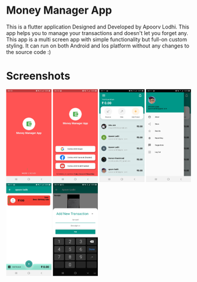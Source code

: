 
# Money Manager App

This is a flutter application Designed and Developed by Apoorv Lodhi.
This app helps you to manage your transactions and doesn't let you forget any.
This app is a multi screen app with simple functionality but full-on custom styling.
It can run on both Android and Ios platform without any changes to the source code :)
# Screenshots
  <img src="https://raw.githubusercontent.com/apoorvlodhi-io/money_manager_app/master/Screenshots/splash_screen.jpeg" height="250">
  <img src="https://raw.githubusercontent.com/apoorvlodhi-io/money_manager_app/master/Screenshots/login_page.jpeg" height="250">
  <img src="https://raw.githubusercontent.com/apoorvlodhi-io/money_manager_app/master/Screenshots/home_page.jpeg" height="250">
  <img src="https://raw.githubusercontent.com/apoorvlodhi-io/money_manager_app/master/Screenshots/Drawer.jpeg" height="250">
  <img src="https://raw.githubusercontent.com/apoorvlodhi-io/money_manager_app/master/Screenshots/chat _screen.jpeg" height="250">
  <img src="https://raw.githubusercontent.com/apoorvlodhi-io/money_manager_app/master/Screenshots/bottom_sheet.jpeg" height="250">

